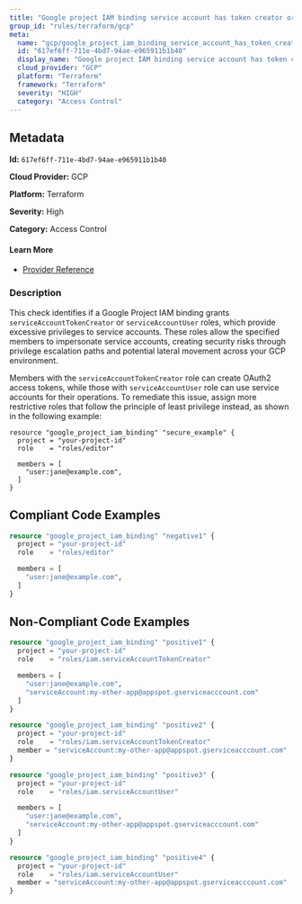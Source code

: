 ```yaml
---
title: "Google project IAM binding service account has token creator or account user role"
group_id: "rules/terraform/gcp"
meta:
  name: "gcp/google_project_iam_binding_service_account_has_token_creator_or_account_user_role"
  id: "617ef6ff-711e-4bd7-94ae-e965911b1b40"
  display_name: "Google project IAM binding service account has token creator or account user role"
  cloud_provider: "GCP"
  platform: "Terraform"
  framework: "Terraform"
  severity: "HIGH"
  category: "Access Control"
---
```

## Metadata

**Id:** `617ef6ff-711e-4bd7-94ae-e965911b1b40`

**Cloud Provider:** GCP

**Platform:** Terraform

**Severity:** High

**Category:** Access Control

#### Learn More

 - [Provider Reference](https://registry.terraform.io/providers/hashicorp/google/latest/docs/resources/google_project_iam#google_project_iam_binding)

### Description

 This check identifies if a Google Project IAM binding grants `serviceAccountTokenCreator` or `serviceAccountUser` roles, which provide excessive privileges to service accounts. These roles allow the specified members to impersonate service accounts, creating security risks through privilege escalation paths and potential lateral movement across your GCP environment.

Members with the `serviceAccountTokenCreator` role can create OAuth2 access tokens, while those with `serviceAccountUser` role can use service accounts for their operations. To remediate this issue, assign more restrictive roles that follow the principle of least privilege instead, as shown in the following example:

```
resource "google_project_iam_binding" "secure_example" {
  project = "your-project-id"
  role    = "roles/editor"

  members = [
    "user:jane@example.com",
  ]
}
```


## Compliant Code Examples
```terraform
resource "google_project_iam_binding" "negative1" {
  project = "your-project-id"
  role    = "roles/editor"

  members = [
    "user:jane@example.com",
  ]
}
```
## Non-Compliant Code Examples
```terraform
resource "google_project_iam_binding" "positive1" {
  project = "your-project-id"
  role    = "roles/iam.serviceAccountTokenCreator"

  members = [
    "user:jane@example.com",
    "serviceAccount:my-other-app@appspot.gserviceacccount.com"
  ]
}

resource "google_project_iam_binding" "positive2" {
  project = "your-project-id"
  role    = "roles/iam.serviceAccountTokenCreator"
  member = "serviceAccount:my-other-app@appspot.gserviceacccount.com"
}

resource "google_project_iam_binding" "positive3" {
  project = "your-project-id"
  role    = "roles/iam.serviceAccountUser"

  members = [
    "user:jane@example.com",
    "serviceAccount:my-other-app@appspot.gserviceacccount.com"
  ]
}

resource "google_project_iam_binding" "positive4" {
  project = "your-project-id"
  role    = "roles/iam.serviceAccountUser"
  member = "serviceAccount:my-other-app@appspot.gserviceacccount.com"
}
```